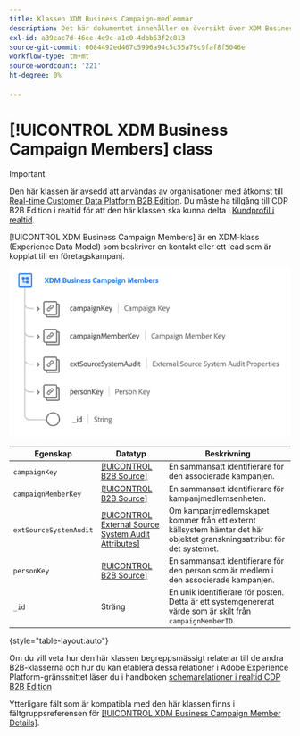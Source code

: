 ```yaml
---
title: Klassen XDM Business Campaign-medlemmar
description: Det här dokumentet innehåller en översikt över XDM Business Campaign-medlemsklassen i Experience Data Model (XDM).
exl-id: a39eac7d-46ee-4e9c-a1c0-4dbb63f2c813
source-git-commit: 0084492ed467c5996a94c5c55a79c9faf8f5046e
workflow-type: tm+mt
source-wordcount: '221'
ht-degree: 0%

---
```


# [!UICONTROL XDM Business Campaign Members] class

>[!IMPORTANT]
>
>Den här klassen är avsedd att användas av organisationer med åtkomst till [Real-time Customer Data Platform B2B Edition](../../../rtcdp/b2b-overview.md). Du måste ha tillgång till CDP B2B Edition i realtid för att den här klassen ska kunna delta i [Kundprofil i realtid](../../../profile/home.md).

[!UICONTROL XDM Business Campaign Members] är en XDM-klass (Experience Data Model) som beskriver en kontakt eller ett lead som är kopplat till en företagskampanj.

![Strukturen för XDM Business Campaign-klassen som den visas i användargränssnittet](../../images/classes/b2b/business-campaign-members.png)

| Egenskap | Datatyp | Beskrivning |
| --- | --- | --- |
| `campaignKey` | [[!UICONTROL B2B Source]](../../data-types/b2b-source.md) | En sammansatt identifierare för den associerade kampanjen. |
| `campaignMemberKey` | [[!UICONTROL B2B Source]](../../data-types/b2b-source.md) | En sammansatt identifierare för kampanjmedlemsenheten. |
| `extSourceSystemAudit` | [[!UICONTROL External Source System Audit Attributes]](../../data-types/external-source-system-audit-attributes.md) | Om kampanjmedlemskapet kommer från ett externt källsystem hämtar det här objektet granskningsattribut för det systemet. |
| `personKey` | [[!UICONTROL B2B Source]](../../data-types/b2b-source.md) | En sammansatt identifierare för den person som är medlem i den associerade kampanjen. |
| `_id` | Sträng | En unik identifierare för posten. Detta är ett systemgenererat värde som är skilt från `campaignMemberID`. |

{style=&quot;table-layout:auto&quot;}

Om du vill veta hur den här klassen begreppsmässigt relaterar till de andra B2B-klasserna och hur du kan etablera dessa relationer i Adobe Experience Platform-gränssnittet läser du i handboken [schemarelationer i realtid CDP B2B Edition](../../tutorials/relationship-b2b.md)

Ytterligare fält som är kompatibla med den här klassen finns i fältgruppsreferensen för [[!UICONTROL XDM Business Campaign Member Details]](../../field-groups/b2b-campaign-members/details.md).
